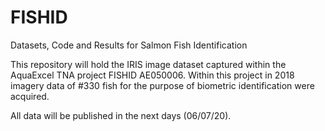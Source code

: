 # FISHID
Datasets, Code and Results for Salmon Fish Identification

This repository will hold the IRIS image dataset captured within the AquaExcel TNA project FISHID AE050006. Within this project in 2018 imagery data of #330 fish for the purpose of biometric identification were acquired. 


 
All data will be published in the next days (06/07/20).


